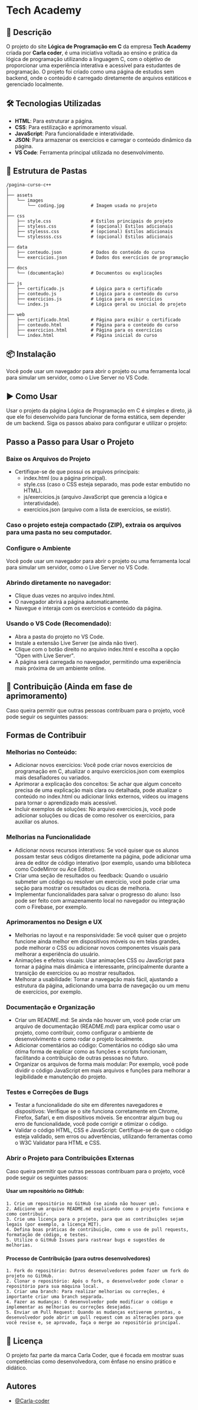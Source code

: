 
# Tech Academy

## 📖 Descrição

O projeto do site **Lógica de Programação em C** da empresa **Tech Academy** criada por **Carla coder**, é uma iniciativa voltada ao ensino e prática da lógica de programação utilizando a linguagem C, com o objetivo de proporcionar uma experiência interativa e acessível para estudantes de programação. O projeto foi criado como uma página de estudos sem backend, onde o conteúdo é carregado diretamente de arquivos estáticos e gerenciado localmente.

## 🛠️ Tecnologias Utilizadas

- **HTML**: Para estruturar a página.
- **CSS**: Para estilização e aprimoramento visual.
- **JavaScript**: Para funcionalidade e interatividade.
- **JSON**: Para armazenar os exercícios e carregar o conteúdo dinâmico da página.
- **VS Code**: Ferramenta principal utilizada no desenvolvimento.

## 📂 Estrutura de Pastas

```
/pagina-curso-c++
│
├── assets
│   └── images
│       └── coding.jpg          # Imagem usada no projeto
│
├── css
│   ├── style.css               # Estilos principais do projeto
│   ├── styless.css             # (opcional) Estilos adicionais
│   ├── stylesss.css            # (opcional) Estilos adicionais
│   └── stylessss.css           # (opcional) Estilos adicionais
│
├── data
│   ├── conteudo.json           # Dados do conteúdo do curso
│   └── exercicios.json         # Dados dos exercícios de programação
│
├── docs
│   └── (documentação)          # Documentos ou explicações
│
├── js
│   ├── certificado.js          # Lógica para o certificado
│   ├── conteudo.js             # Lógica para o conteúdo do curso
│   ├── exercicios.js           # Lógica para os exercícios
│   └── index.js                # Lógica geral ou inicial do projeto
│
├── web
│   ├── certificado.html        # Página para exibir o certificado
│   ├── conteudo.html           # Página para o conteúdo do curso
│   ├── exercicios.html         # Página para os exercícios
│   └── index.html              # Página inicial do curso

```


## 📦 Instalação

Você pode usar um navegador para abrir o projeto ou uma ferramenta local para simular um servidor, como o Live Server no VS Code.

## ▶️ Como Usar

Usar o projeto da página Lógica de Programação em C é simples e direto, já que ele foi desenvolvido para funcionar de forma estática, sem depender de um backend. Siga os passos abaixo para configurar e utilizar o projeto:

## Passo a Passo para Usar o Projeto

###  Baixe os Arquivos do Projeto
- Certifique-se de que possui os arquivos principais:
  - index.html (ou a página principal).
  - style.css (caso o CSS esteja separado, mas pode estar embutido no HTML).
  - js/exercicios.js (arquivo JavaScript que gerencia a lógica e interatividade).
  - exercicios.json (arquivo com a lista de exercícios, se existir).

### Caso o projeto esteja compactado (ZIP), extraia os arquivos para uma pasta no seu computador.

### Configure o Ambiente

Você pode usar um navegador para abrir o projeto ou uma ferramenta local para simular um servidor, como o Live Server no VS Code.

### Abrindo diretamente no navegador:

  - Clique duas vezes no arquivo index.html.
  - O navegador abrirá a página automaticamente.
  - Navegue e interaja com os exercícios e conteúdo da página.

### Usando o VS Code (Recomendado):

  - Abra a pasta do projeto no VS Code.
  - Instale a extensão Live Server (se ainda não tiver).
  - Clique com o botão direito no arquivo index.html e escolha a opção "Open with Live Server".
  - A página será carregada no navegador, permitindo uma experiência mais próxima de um ambiente online.

## 🤝 Contribuição (Ainda em fase de aprimoramento)

Caso queira permitir que outras pessoas contribuam para o projeto, você pode seguir os seguintes passos:

## Formas de Contribuir

 ### Melhorias no Conteúdo:

 - Adicionar novos exercícios: Você pode criar novos exercícios de programação em C, atualizar o arquivo exercicios.json com exemplos mais desafiadores ou variados.
 - Aprimorar a explicação dos conceitos: Se achar que algum conceito precisa de uma explicação mais clara ou detalhada, pode atualizar o conteúdo no index.html ou adicionar links externos, vídeos ou imagens para tornar o aprendizado mais acessível.
 - Incluir exemplos de soluções: No arquivo exercicios.js, você pode adicionar soluções ou dicas de como resolver os exercícios, para auxiliar os alunos.

### Melhorias na Funcionalidade

 - Adicionar novos recursos interativos: Se você quiser que os alunos possam testar seus códigos diretamente na página, pode adicionar uma área de editor de código interativo (por exemplo, usando uma biblioteca como CodeMirror ou Ace Editor).
 - Criar uma seção de resultados ou feedback: Quando o usuário submeter um código ou resolver um exercício, você pode criar uma seção para mostrar os resultados ou dicas de melhoria.
 - Implementar funcionalidades para salvar o progresso do aluno: Isso pode ser feito com armazenamento local no navegador ou integração com o Firebase, por exemplo.

### Aprimoramentos no Design e UX

 - Melhorias no layout e na responsividade: Se você quiser que o projeto funcione ainda melhor em dispositivos móveis ou em telas grandes, pode melhorar o CSS ou adicionar novos componentes visuais para melhorar a experiência do usuário.
 - Animações e efeitos visuais: Usar animações CSS ou JavaScript para tornar a página mais dinâmica e interessante, principalmente durante a transição de exercícios ou ao mostrar resultados.
 - Melhorar a usabilidade: Tornar a navegação mais fácil, ajustando a estrutura da página, adicionando uma barra de navegação ou um menu de exercícios, por exemplo.

### Documentação e Organização

 - Criar um README.md: Se ainda não houver um, você pode criar um arquivo de documentação (README.md) para explicar como usar o projeto, como contribuir, como configurar o ambiente de desenvolvimento e como rodar o projeto localmente.
 - Adicionar comentários ao código: Comentários no código são uma ótima forma de explicar como as funções e scripts funcionam, facilitando a contribuição de outras pessoas no futuro.
 - Organizar os arquivos de forma mais modular: Por exemplo, você pode dividir o código JavaScript em mais arquivos e funções para melhorar a legibilidade e manutenção do projeto.

### Testes e Correções de Bugs

 - Testar a funcionalidade do site em diferentes navegadores e dispositivos: Verifique se o site funciona corretamente em Chrome, Firefox, Safari, e em dispositivos móveis. Se encontrar algum bug ou erro de funcionalidade, você pode corrigir e otimizar o código.
 - Validar o código HTML, CSS e JavaScript: Certifique-se de que o código esteja validado, sem erros ou advertências, utilizando ferramentas como o W3C Validator para HTML e CSS.

### Abrir o Projeto para Contribuições Externas

Caso queira permitir que outras pessoas contribuam para o projeto, você pode seguir os seguintes passos:

#### Usar um repositório no GitHub:

    1. Crie um repositório no GitHub (se ainda não houver um).
    2. Adicione um arquivo README.md explicando como o projeto funciona e como contribuir.
    3. Crie uma licença para o projeto, para que as contribuições sejam legais (por exemplo, a licença MIT).
    4. Defina boas práticas de contribuição, como o uso de pull requests, formatação de código, e testes.
    5. Utilize o GitHub Issues para rastrear bugs e sugestões de melhorias.

#### Processo de Contribuição (para outros desenvolvedores)

    1. Fork do repositório: Outros desenvolvedores podem fazer um fork do projeto no GitHub.
    2. Clonar o repositório: Após o fork, o desenvolvedor pode clonar o repositório para sua máquina local.
    3. Criar uma branch: Para realizar melhorias ou correções, é importante criar uma branch separada.
    4. Fazer as mudanças: O desenvolvedor pode modificar o código e implementar as melhorias ou correções desejadas.
    5. Enviar um Pull Request: Quando as mudanças estiverem prontas, o desenvolvedor pode abrir um pull request com as alterações para que você revise e, se aprovado, faça o merge ao repositório principal.

## 📝 Licença

O projeto faz parte da marca Carla Coder, que é focada em mostrar suas competências como desenvolvedora, com ênfase no ensino prático e didático.




## Autores

- [@Carla-coder](https://www.github.com/Carla-coder)

